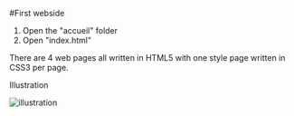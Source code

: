 #First webside

1. Open the "accueil" folder
2. Open "index.html"

There are 4 web pages all written in HTML5 with one style page written in CSS3 per page.

Illustration

![illustration](https://user-images.githubusercontent.com/88058374/129986888-0713d7ae-416f-4569-bc6e-70bfc6ddd403.png)

